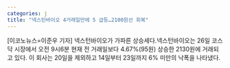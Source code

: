 ```yaml
---
categories: j
title: "넥스턴바이오 4거래일만에 5 급등…2100원선 회복"
---
```

[이코노뉴스=이준우 기자] 넥스턴바이오가 가파른 상승세다.넥스턴바이오는 26일 코스닥 시장에서 오전 9시6분 현재 전 거래일보다 4.67%(95원) 상승한 2130원에 거래되고 있다. 이 회사는 20일을 제외하고 14일부터 23일까지 6% 미만의 낙폭을 나타냈다.